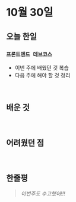 # 10월 30일

## 오늘 한일

### `프론트엔드 데브코스`

- 이번 주에 배웠던 것 복습
- 다음 주에 해야 할 것 정리

<br>

## 배운 것

<br>

## 어려웠던 점

<br>

## 한줄평

> _이번주도 수고했어!!!_

<br>
